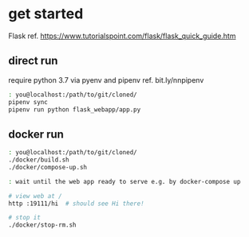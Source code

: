 # get started
Flask ref. https://www.tutorialspoint.com/flask/flask_quick_guide.htm

## direct run
require python 3.7 via pyenv and pipenv ref. bit.ly/nnpipenv

```bash
: you@localhost:/path/to/git/cloned/
pipenv sync
pipenv run python flask_webapp/app.py
```

## docker run
```bash
: you@localhost:/path/to/git/cloned/
./docker/build.sh 
./docker/compose-up.sh 

: wait until the web app ready to serve e.g. by docker-compose up

# view web at /
http :19111/hi  # should see Hi there!

# stop it
./docker/stop-rm.sh

```
